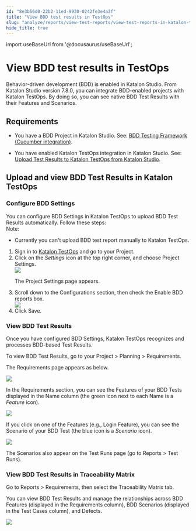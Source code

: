 ```yaml
---
id: "8e3b56d0-22b2-11ed-9930-0242fe3e4a3f"
title: "View BDD test results in TestOps"
slug: "analyze/reports/view-test-reports/view-test-reports-in-katalon-testops/view-bdd-test-results-in-testops"
hide_title: true
---
```

import useBaseUrl from '@docusaurus/useBaseUrl';


# <a id="id" class="anchor_top_offset"/><a id="ariaid-title1" class="anchor_top_offset"/>View BDD test results in TestOps

<p xmlns="http://www.w3.org/1999/xhtml" className="p">Behavior-driven development (BDD) is enabled in Katalon Studio. From Katalon Studio version 7.8.0, you can integrate BDD-enabled projects with Katalon TestOps. By doing so, you can see native BDD Test Results with their Features and Scenarios.</p> 

## Requirements

<ul xmlns="http://www.w3.org/1999/xhtml" className="ul"><li className="li"><p className="p">You have a BDD Project in Katalon Studio. See: <a className="xref" href="/docs/integrations/supported-integrations/supported-integrations-in-katalon-platform#id_cucumber-features-file">BDD Testing Framework (Cucumber integration)</a>.</p></li><li className="li"><p className="p">You have enabled Katalon TestOps integration in Katalon Studio. See: <a className="xref" href="/docs/analyze/reports/upload-test-reports/upload-test-results-from-katalon-studio-to-katalon-testops-manually">Upload Test Results to Katalon TestOps from Katalon Studio</a>.</p></li></ul> 
    

## <a id="id_1" class="anchor_top_offset"/>Upload and view BDD Test Results in Katalon TestOps

    
              

### <a id="task-1737" class="anchor_top_offset"/>Configure BDD Settings

<section xmlns="http://www.w3.org/1999/xhtml" className="section context"><div className="p">You can configure BDD Settings in Katalon TestOps to upload BDD Test Results automatically. Follow these steps:<div className="note note note_note"><span className="note__title">Note:</span> <ul className="ul"><li className="li"><p className="p">Currently you can't upload BDD test report manually to Katalon TestOps. </p></li></ul></div></div></section> 
<ol xmlns="http://www.w3.org/1999/xhtml" className="ol steps"><li className="li step stepexpand"><span className="ph cmd">Sign in to <a className="xref j-external-link" href="https://testops.katalon.io/login" target="_blank">Katalon TestOps</a> and go to your Project.</span></li><li className="li step stepexpand"><span className="ph cmd">Click on the <em className="ph i">Settings</em> icon at the top right corner, and choose <span className="ph uicontrol">Project Settings</span>.</span><div className="itemgroup info"><img className="image" width={400} src={useBaseUrl("/58c5dd90-5c1e-11ed-a602-0242cfbc79b5.png")} /></div><div className="itemgroup stepresult"><p className="p">The <span className="ph uicontrol">Project Settings</span> page appears.</p></div></li><li className="li step stepexpand"><span className="ph cmd">Scroll down to the <span className="ph uicontrol">Configurations</span> section, then check the <span className="ph uicontrol">Enable BDD reports</span> box.</span><div className="itemgroup info"><img className="image" width={850} src={useBaseUrl("/58b67440-5c1e-11ed-a602-0242cfbc79b5.png")} /></div></li><li className="li step stepexpand"><span className="ph cmd">Click <span className="ph uicontrol">Save</span>. </span></li></ol> 

### <a id="id_3" class="anchor_top_offset"/>View BDD Test Results

<p xmlns="http://www.w3.org/1999/xhtml" className="p">Once you have configured BDD Settings, Katalon TestOps recognizes and processes BDD-based Test Results.</p> 
<p xmlns="http://www.w3.org/1999/xhtml" className="p">To view BDD Test Results, go to your <span className="ph uicontrol">Project</span> &gt; <span className="ph uicontrol">Planning</span> &gt; <span className="ph uicontrol">Requirements</span>.</p> 
<p xmlns="http://www.w3.org/1999/xhtml" className="p">The <span className="ph uicontrol">Requirements</span> page appears as below.</p> 
<p xmlns="http://www.w3.org/1999/xhtml" className="p"><img className="image" width={850} src={useBaseUrl("/58b9a890-5c1e-11ed-a602-0242cfbc79b5.png")} /></p> 
<p xmlns="http://www.w3.org/1999/xhtml" className="p">In the <span className="ph uicontrol">Requirements</span> section, you can see the Features of your BDD Tests displayed in the <span className="ph uicontrol">Name</span> column (the green icon next to each Name is a <em className="ph i">Feature</em> icon).</p> 
<p xmlns="http://www.w3.org/1999/xhtml" className="p"><img className="image" width={850} src={useBaseUrl("/58cc9450-5c1e-11ed-a602-0242cfbc79b5.png")} /></p> 
<p xmlns="http://www.w3.org/1999/xhtml" className="p">If you click on one of the Features (e.g., Login Feature), you can see the Scenario of your BDD Test (the blue icon is a <em className="ph i">Scenario</em> icon).</p> 
<p xmlns="http://www.w3.org/1999/xhtml" className="p"><img className="image" width={850} src={useBaseUrl("/58b22e80-5c1e-11ed-a602-0242cfbc79b5.png")} /></p> 
<p xmlns="http://www.w3.org/1999/xhtml" className="p">The Scenarios also appear on the <span className="ph uicontrol">Test Runs</span> page (go to <span className="ph uicontrol">Reports</span> &gt; <span className="ph uicontrol">Test Runs</span>).</p> 

### <a id="id_4" class="anchor_top_offset"/>View BDD Test Results in Traceability Matrix

<p xmlns="http://www.w3.org/1999/xhtml" className="p">Go to <span className="ph uicontrol">Reports</span> &gt; <span className="ph uicontrol">Requirements</span>, then select the <span className="ph uicontrol">Traceability Matrix</span> tab.</p> 
<p xmlns="http://www.w3.org/1999/xhtml" className="p">You can view BDD Test Results and manage the relationships across BDD Features (displayed in the <span className="ph uicontrol">Requirements</span> column), BDD Scenarios (displayed in the <span className="ph uicontrol">Test Cases</span> column), and Defects.</p> 
<p xmlns="http://www.w3.org/1999/xhtml" className="p"><img className="image" width={850} src={useBaseUrl("/58c938f0-5c1e-11ed-a602-0242cfbc79b5.png")} /></p> 
